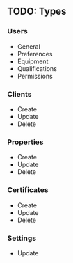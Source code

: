 ## TODO: Types

### Users

<!-- - Create -->
<!-- - Delete -->

- General
- Preferences
- Equipment
- Qualifications
- Permissions

### Clients

- Create
- Update
- Delete

### Properties

- Create
- Update
- Delete

### Certificates

- Create
- Update
- Delete

### Settings

- Update

